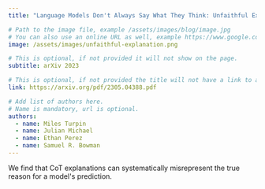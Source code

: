 ```yaml
---
title: "Language Models Don't Always Say What They Think: Unfaithful Explanations in Chain-of-Thought Prompting"

# Path to the image file, example /assets/images/blog/image.jpg
# You can also use an online URL as well, example https://www.google.com/image.jpg
image: /assets/images/unfaithful-explanation.png

# This is optional, if not provided it will not show on the page.
subtitle: arXiv 2023

# This is optional, if not provided the title will not have a link to anywhere
link: https://arxiv.org/pdf/2305.04388.pdf

# Add list of authors here.
# Name is mandatory, url is optional.
authors:
  - name: Miles Turpin
  - name: Julian Michael
  - name: Ethan Perez
  - name: Samuel R. Bowman
---
```


<!--Abstract-->

We find that CoT explanations can systematically misrepresent the true reason for a model's prediction.
